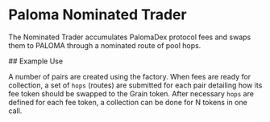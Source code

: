# Paloma Nominated Trader 

The Nominated Trader accumulates PalomaDex protocol fees and swaps them to PALOMA through a nominated route of pool hops. 

## Example Use

A number of pairs are created using the factory. When fees are ready for collection, a set of `hops` (routes) are submitted for each pair detailing how its fee token should be swapped to the Grain token. After necessary `hops` are defined for each fee token, a collection can be done for N tokens in one call.